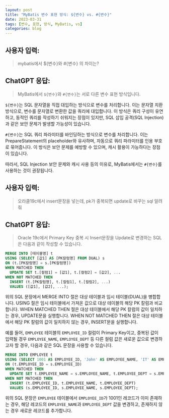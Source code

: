 ```yaml
---
layout: post
title: "MyBatis 변수 표현 방식: ${변수} vs. #{변수}"
date: 2023-03-31
tags: [변수, 표현, 방식, MyBatis, vs]
categories: blog
---
```


## 사용자 입력:
> mybatis에서 ${변수}와 #{변수} 의 차이는?

## ChatGPT 응답:
> MyBatis에서 `${변수}`와 `#{변수}`는 서로 다른 변수 표현 방식입니다.

`${변수}`는 SQL 문자열을 직접 대입하는 방식으로 변수를 처리합니다. 이는 문자열 치환 방식으로, 변수를 문자열로 변환한 값을 쿼리에 대입합니다. 이 방식은 쿼리 구성이 유연하고, 동적인 쿼리를 작성하기 쉬워지는 장점이 있지만, SQL 삽입 공격(SQL Injection)과 같은 보안 문제가 발생할 가능성이 있습니다.

`#{변수}`는 SQL 쿼리 파라미터를 바인딩하는 방식으로 변수를 처리합니다. 이는 PrepareStatement의 placeholder와 유사하며, 자동으로 쿼리 파라미터를 인용 부호로 묶어줍니다. 이 방식은 보안 문제를 예방할 수 있으며, 캐시 활용이 가능하다는 장점이 있습니다.

따라서, SQL Injection 보안 문제와 캐시 사용 등의 이유로, MyBatis에서는 `#{변수}`를 사용하는 것이 권장됩니다.

## 사용자 입력:
> 오라클19c에서 insert문장을 넣는데, pk가 중복되면 update로 바꾸는 sql 알려줘

## ChatGPT 응답:
> Oracle 19c에서 Primary Key 중복 시 Insert문장을 Update로 변경하는 SQL은 다음과 같이 작성할 수 있습니다.

```sql
MERGE INTO [테이블명] t
USING (SELECT [값1] AS [PK칼럼명] FROM DUAL) s
ON (t.[PK칼럼명] = s.[PK칼럼명])
WHEN MATCHED THEN
  UPDATE SET t.[컬럼1] = [값1], t.[컬럼2] = [값2], ...
WHEN NOT MATCHED THEN
  INSERT (t.[PK칼럼명], t.[컬럼1], t.[컬럼2], ...)
  VALUES ([값1], [값2], ...);
```

위의 SQL 문장에서 MERGE INTO 절은 대상 테이블과 임시 테이블(DUAL)을 병합합니다. USING 절은 임시 테이블에서 가져온 값으로 대상 테이블의 해당 PK 칼럼과 비교합니다. WHEN MATCHED THEN 절은 대상 테이블에서 해당 PK 칼럼의 값이 일치하는 경우, UPDATE문을 실행합니다. WHEN NOT MATCHED THEN 절은 대상 테이블에서 해당 PK 칼럼의 값이 일치하지 않는 경우, INSERT문을 실행합니다.

예를 들어, `EMPLOYEE` 테이블의 `EMPLOYEE_ID` 컬럼이 Primary Key이고, 중복된 값이 입력될 경우 `EMPLOYEE_NAME`, `EMPLOYEE_DEPT` 등 다른 컬럼 값은 새로운 값으로 변경하고자 할 경우, 다음과 같은 SQL 문장을 사용할 수 있습니다.

```sql
MERGE INTO EMPLOYEE t
USING (SELECT 1001 AS EMPLOYEE_ID, 'John' AS EMPLOYEE_NAME, 'IT' AS EMPLOYEE_DEPT FROM DUAL) s
ON (t.EMPLOYEE_ID = s.EMPLOYEE_ID)
WHEN MATCHED THEN
  UPDATE SET t.EMPLOYEE_NAME = s.EMPLOYEE_NAME, t.EMPLOYEE_DEPT = s.EMPLOYEE_DEPT
WHEN NOT MATCHED THEN
  INSERT (t.EMPLOYEE_ID, t.EMPLOYEE_NAME, t.EMPLOYEE_DEPT)
  VALUES (s.EMPLOYEE_ID, s.EMPLOYEE_NAME, s.EMPLOYEE_DEPT);
```

위의 SQL 문장은 `EMPLOYEE` 테이블에서 `EMPLOYEE_ID`가 1001인 레코드가 이미 존재하는 경우, 해당 레코드의 `EMPLOYEE_NAME`과 `EMPLOYEE_DEPT` 값을 변경하고, 존재하지 않는 경우 새로운 레코드를 추가합니다.

